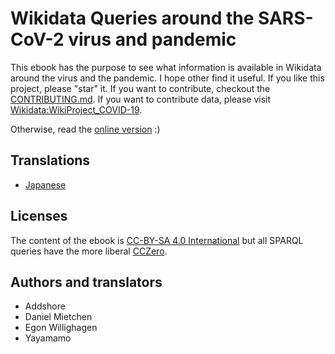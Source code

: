 # Wikidata Queries around the SARS-CoV-2 virus and pandemic

This ebook has the purpose to see what information is available in Wikidata
around the virus and the pandemic. I hope other find it useful.
If you like this project, please "star" it. If you want to contribute,
checkout the [CONTRIBUTING.md](CONTRIBUTING.md). If you want to contribute
data, please visit [Wikidata:WikiProject_COVID-19](https://www.wikidata.org/wiki/Wikidata:WikiProject_COVID-19).

Otherwise, read the [online version](https://egonw.github.io/SARS-CoV-2-Queries/) :)

## Translations

* [Japanese](https://egonw.github.io/SARS-CoV-2-Queries/jp/)

## Licenses

The content of the ebook is [CC-BY-SA 4.0 International](CCBYSA.md) but all SPARQL queries
have the more liberal [CCZero](CC0.md).

## Authors and translators

* Addshore
* Daniel Mietchen
* Egon Willighagen
* Yayamamo
